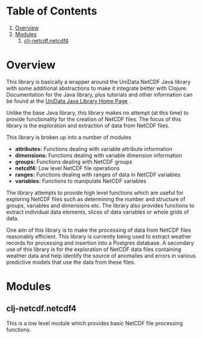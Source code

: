 
# Table of Contents

1.  [Overview](#orgc9cedaa)
2.  [Modules](#org672b0cb)
    1.  [clj-netcdf.netcdf4](#org094e915)


<a id="orgc9cedaa"></a>

# Overview

This library is basically a wrapper around the UniData NetCDF Java library with
some additional abstractions to make it integrate better with
Clojure. Documentation for the Java library, plus tutorials and other
information can be found at the [UniData Java Library Home Page](https://www.unidata.ucar.edu/software/thredds/current/netcdf-java/documentation.htm) . 

Unlike the base Java library, this library makes no attempt (at this time) to
provide functionality for the creation of NetCDF files. The focus of this
library is the exploration and extraction of data from NetCDF files.

This library is broken up into a number of modules

-   **attributes:** Functions dealing with variable attribute information
-   **dimensions:** Functions dealing with variable dimension information
-   **groups:** Functions dealing with NetCDF groups
-   **netcdf4:** Low level NetCDF file operations
-   **ranges:** Functions dealing with ranges of data in NetCDF variables
-   **variables:** Functions to manipulate NetCDF variables

The library attempts to provide high level functions which are useful for
exploring NetCDF files such as determining the number and structure of groups,
variables and dimensions etc. The library also provides functions to extract
individual data elements, slices of data variables or whole grids of data.  

One aim of this library is to make the processing of data from NetCDF files
reasonably efficient. This library is currently being used to extract weather
records for processing and insertion into a Postgres database. A secondary use
of this library is for the exploration of NetCDF data files containing weather
data and help identify the source of anomalies and errors in various predictive
models that use the data from these files. 


<a id="org672b0cb"></a>

# Modules


<a id="org094e915"></a>

## clj-netcdf.netcdf4

This is a low level module which provides basic NetCDF file processing
functions. 

